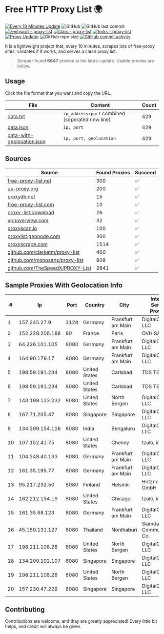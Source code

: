 
# Free HTTP Proxy List 🌍

[![Every 10 Minutes Update](https://github.com/mertguvencli/http-proxy-list/actions/workflows/main.yml/badge.svg?branch=main)](https://github.com/mertguvencli/http-proxy-list/actions/workflows/main.yml)
![GitHub](https://img.shields.io/github/license/mertguvencli/http-proxy-list)
![GitHub last commit](https://img.shields.io/github/last-commit/mertguvencli/http-proxy-list)
[![zevtyardt - proxy-list](https://img.shields.io/static/v1?label=zevtyardt&message=proxy-list&color=blue&logo=github)](https://github.com/zevtyardt/proxy-list "Go to GitHub repo")
[![stars - proxy-list](https://img.shields.io/github/stars/zevtyardt/proxy-list?style=social)](https://github.com/zevtyardt/proxy-list)
[![forks - proxy-list](https://img.shields.io/github/forks/zevtyardt/proxy-list?style=social)](https://github.com/zevtyardt/proxy-list)
[![Proxy Updater](https://github.com/zevtyardt/proxy-list/workflows/Proxy%20Updater/badge.svg)](https://github.com/zevtyardt/proxy-list/actions?query=workflow:"Proxy+Updater")
![GitHub repo size](https://img.shields.io/github/repo-size/zevtyardt/proxy-list)
[![GitHub commit activity](https://img.shields.io/github/commit-activity/m/zevtyardt/proxy-list?logo=commits)](https://github.com/zevtyardt/proxy-list/commits/main)

It is a lightweight project that, every 10 minutes, scrapes lots of free-proxy sites, validates if it works, and serves a clean proxy list.

> Scraper found **6647** proxies at the latest update. Usable proxies are below.

## Usage

Click the file format that you want and copy the URL.

|File|Content|Count|
|----|-------|-----|
|[data.txt](https://raw.githubusercontent.com/mertguvencli/http-proxy-list/main/proxy-list/data.txt)|`ip_address:port` combined (seperated new line)|429|
|[data.json](https://raw.githubusercontent.com/mertguvencli/http-proxy-list/main/proxy-list/data.json)|`ip, port`|429|
|[data-with-geolocation.json](https://raw.githubusercontent.com/mertguvencli/http-proxy-list/main/proxy-list/data-with-geolocation.json)|`ip, port, geolocation`|429|

## Sources

|Source|Found Proxies|Succeed|
|------|-------------|-------|
|[free-proxy-list.net](https://free-proxy-list.net)|300|✅|
|[us-proxy.org](https://www.us-proxy.org)|200|✅|
|[proxydb.net](http://proxydb.net)|15|✅|
|[free-proxy-list.com](https://free-proxy-list.com/?page=&port=&type%5B%5D=http&type%5B%5D=https&up_time=0&search=Search)|10|✅|
|[proxy-list.download](https://www.proxy-list.download/HTTP)|26|✅|
|[vpnoverview.com](https://vpnoverview.com/privacy/anonymous-browsing/free-proxy-servers)|32|✅|
|[proxyscan.io](https://www.proxyscan.io)|100|✅|
|[proxylist.geonode.com](https://proxylist.geonode.com/api/proxy-list?limit=300&page=1&sort_by=lastChecked&sort_type=desc&protocols=http,https)|300|✅|
|[proxyscrape.com](https://api.proxyscrape.com/v2/?request=displayproxies&protocol=http&timeout=10000&country=all&ssl=all&anonymity=all)|1514|✅|
|[github.com/clarketm/proxy-list](https://raw.githubusercontent.com/clarketm/proxy-list/master/proxy-list-raw.txt)|400|✅|
|[github.com/monosans/proxy-list](https://raw.githubusercontent.com/monosans/proxy-list/main/proxies/http.txt)|909|✅|
|[github.com/TheSpeedX/PROXY-List](https://raw.githubusercontent.com/TheSpeedX/PROXY-List/master/http.txt)|2841|✅|


## Sample Proxies With Geolocation Info

|#|Ip|Port|Country|City|Internet Service Provider|
|-|--|----|-------|----|-------------------------|
|1|157.245.27.9|3128|Germany|Frankfurt am Main|DigitalOcean, LLC|
|2|152.228.206.188|80|France|Paris|OVH SAS|
|3|64.226.101.105|8080|Germany|Frankfurt am Main|DigitalOcean, LLC|
|4|164.90.179.17|8080|Germany|Frankfurt am Main|DigitalOcean, LLC|
|5|198.59.191.234|8080|United States|Carlsbad|TDS TELECOM|
|6|198.59.191.234|8080|United States|Carlsbad|TDS TELECOM|
|7|143.198.123.232|8080|United States|North Bergen|DigitalOcean, LLC|
|8|167.71.205.47|8080|Singapore|Singapore|DigitalOcean, LLC|
|9|134.209.154.116|8080|India|Bengaluru|DigitalOcean, LLC|
|10|107.152.41.75|8080|United States|Cheney|tzulo, inc.|
|11|104.248.40.133|8080|Germany|Frankfurt am Main|DigitalOcean, LLC|
|12|161.35.195.77|8080|Germany|Frankfurt am Main|DigitalOcean, LLC|
|13|95.217.232.50|8080|Finland|Helsinki|Hetzner Online GmbH|
|14|162.212.154.19|8080|United States|Chicago|tzulo, inc.|
|15|161.35.68.123|8080|Germany|Frankfurt am Main|DigitalOcean, LLC|
|16|45.150.131.127|8080|Thailand|Nonthaburi|Siamdata Communication Co.|
|17|198.211.108.28|8080|United States|North Bergen|DigitalOcean, LLC|
|18|134.209.102.107|8080|Singapore|Singapore|DigitalOcean, LLC|
|19|198.211.108.28|8080|United States|North Bergen|DigitalOcean, LLC|
|20|157.230.47.229|8080|Singapore|Singapore|DigitalOcean, LLC|



## Contributing

Contributions are welcome, and they are greatly appreciated! Every
little bit helps, and credit will always be given.

